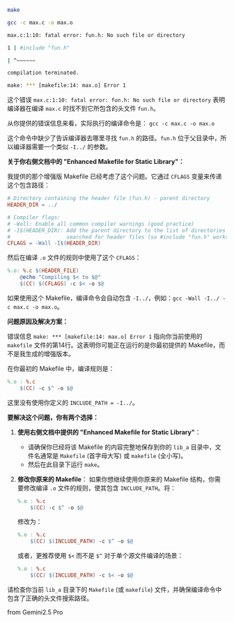 ```bash
make

gcc -c max.c -o max.o

max.c:1:10: fatal error: fun.h: No such file or directory

1 | #include "fun.h"

| ^~~~~~~

compilation terminated.

make: *** [makefile:14: max.o] Error 1

```

这个错误 `max.c:1:10: fatal error: fun.h: No such file or directory` 表明编译器在编译 `max.c` 时找不到它所包含的头文件 `fun.h`。

从你提供的错误信息来看，实际执行的编译命令是：
`gcc -c max.c -o max.o`

这个命令中缺少了告诉编译器去哪里寻找 `fun.h` 的路径。`fun.h` 位于父目录中，所以编译器需要一个类似 `-I../` 的参数。

**关于你右侧文档中的 "Enhanced Makefile for Static Library"：**

我提供的那个增强版 Makefile 已经考虑了这个问题。它通过 `CFLAGS` 变量来传递这个包含路径：
```makefile
# Directory containing the header file (fun.h) - parent directory
HEADER_DIR = ../

# Compiler flags:
# -Wall: Enable all common compiler warnings (good practice)
# -I$(HEADER_DIR): Add the parent directory to the list of directories
#                  searched for header files (so #include "fun.h" works)
CFLAGS = -Wall -I$(HEADER_DIR)
```
然后在编译 `.o` 文件的规则中使用了这个 `CFLAGS`：
```makefile
%.o: %.c $(HEADER_FILE)
	@echo "Compiling $< to $@"
	$(CC) $(CFLAGS) -c $< -o $@
```
如果使用这个 Makefile，编译命令会自动包含 `-I../`，例如：`gcc -Wall -I../ -c max.c -o max.o`。

**问题原因及解决方案：**

错误信息 `make: *** [makefile:14: max.o] Error 1` 指向你当前使用的 `makefile` 文件的第14行。这表明你可能正在运行的是你最初提供的 Makefile，而不是我生成的增强版本。

在你最初的 Makefile 中，编译规则是：
```makefile
%.o : %.c
    $(CC) -c $^ -o $@
```
这里没有使用你定义的 `INCLUDE_PATH = -I../`。

**要解决这个问题，你有两个选择：**

1.  **使用右侧文档中提供的 "Enhanced Makefile for Static Library"**：
    * 请确保你已经将该 Makefile 的内容完整地保存到你的 `lib_a` 目录中，文件名通常是 `Makefile` (首字母大写) 或 `makefile` (全小写)。
    * 然后在此目录下运行 `make`。

2.  **修改你原来的 Makefile**：
    如果你想继续使用你原来的 Makefile 结构，你需要修改编译 `.o` 文件的规则，使其包含 `INCLUDE_PATH`。将：
    ```makefile
    %.o : %.c
        $(CC) -c $^ -o $@
    ```
    修改为：
    ```makefile
    %.o : %.c
        $(CC) $(INCLUDE_PATH) -c $^ -o $@
    ```
    或者，更推荐使用 `$<` 而不是 `$^` 对于单个源文件编译的场景：
    ```makefile
    %.o : %.c
        $(CC) $(INCLUDE_PATH) -c $< -o $@
    ```

请检查你当前 `lib_a` 目录下的 `Makefile` (或 `makefile`) 文件，并确保编译命令中包含了正确的头文件搜索路径。


from Gemini2.5 Pro
